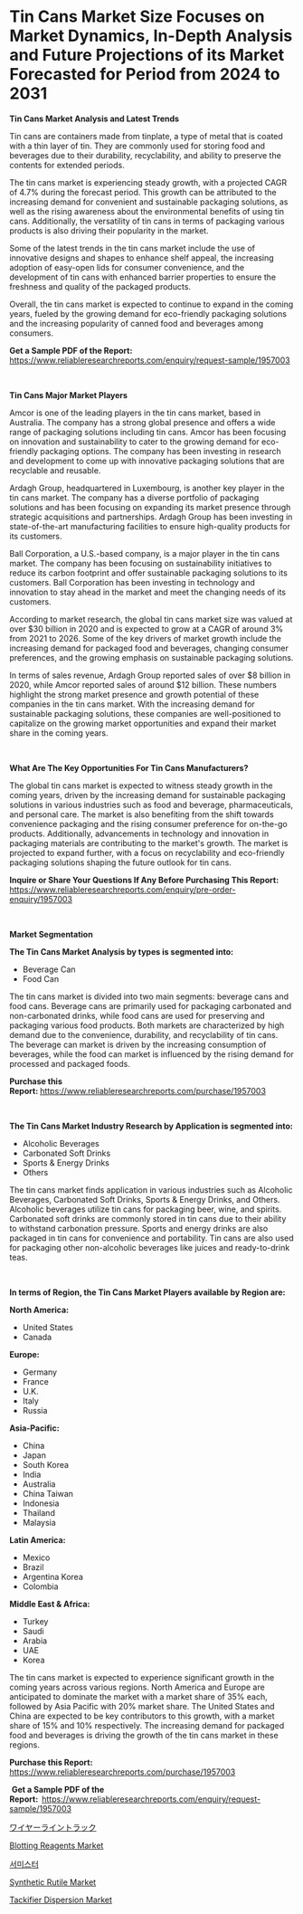 <p><h1>Tin Cans Market Size Focuses on Market Dynamics, In-Depth Analysis and Future Projections of its Market Forecasted for Period from 2024 to 2031</h1></p><p><strong>Tin Cans Market Analysis and Latest Trends</strong></p>
<p><p>Tin cans are containers made from tinplate, a type of metal that is coated with a thin layer of tin. They are commonly used for storing food and beverages due to their durability, recyclability, and ability to preserve the contents for extended periods.</p><p>The tin cans market is experiencing steady growth, with a projected CAGR of 4.7% during the forecast period. This growth can be attributed to the increasing demand for convenient and sustainable packaging solutions, as well as the rising awareness about the environmental benefits of using tin cans. Additionally, the versatility of tin cans in terms of packaging various products is also driving their popularity in the market.</p><p>Some of the latest trends in the tin cans market include the use of innovative designs and shapes to enhance shelf appeal, the increasing adoption of easy-open lids for consumer convenience, and the development of tin cans with enhanced barrier properties to ensure the freshness and quality of the packaged products.</p><p>Overall, the tin cans market is expected to continue to expand in the coming years, fueled by the growing demand for eco-friendly packaging solutions and the increasing popularity of canned food and beverages among consumers.</p></p>
<p><strong>Get a Sample PDF of the Report:&nbsp;</strong> <a href="https://www.reliableresearchreports.com/enquiry/request-sample/1957003">https://www.reliableresearchreports.com/enquiry/request-sample/1957003</a></p>
<p>&nbsp;</p>
<p><strong>Tin Cans Major Market Players</strong></p>
<p><p>Amcor is one of the leading players in the tin cans market, based in Australia. The company has a strong global presence and offers a wide range of packaging solutions including tin cans. Amcor has been focusing on innovation and sustainability to cater to the growing demand for eco-friendly packaging options. The company has been investing in research and development to come up with innovative packaging solutions that are recyclable and reusable.</p><p>Ardagh Group, headquartered in Luxembourg, is another key player in the tin cans market. The company has a diverse portfolio of packaging solutions and has been focusing on expanding its market presence through strategic acquisitions and partnerships. Ardagh Group has been investing in state-of-the-art manufacturing facilities to ensure high-quality products for its customers.</p><p>Ball Corporation, a U.S.-based company, is a major player in the tin cans market. The company has been focusing on sustainability initiatives to reduce its carbon footprint and offer sustainable packaging solutions to its customers. Ball Corporation has been investing in technology and innovation to stay ahead in the market and meet the changing needs of its customers.</p><p>According to market research, the global tin cans market size was valued at over $30 billion in 2020 and is expected to grow at a CAGR of around 3% from 2021 to 2026. Some of the key drivers of market growth include the increasing demand for packaged food and beverages, changing consumer preferences, and the growing emphasis on sustainable packaging solutions.</p><p>In terms of sales revenue, Ardagh Group reported sales of over $8 billion in 2020, while Amcor reported sales of around $12 billion. These numbers highlight the strong market presence and growth potential of these companies in the tin cans market. With the increasing demand for sustainable packaging solutions, these companies are well-positioned to capitalize on the growing market opportunities and expand their market share in the coming years.</p></p>
<p>&nbsp;</p>
<p><strong>What Are The Key Opportunities For Tin Cans Manufacturers?</strong></p>
<p><p>The global tin cans market is expected to witness steady growth in the coming years, driven by the increasing demand for sustainable packaging solutions in various industries such as food and beverage, pharmaceuticals, and personal care. The market is also benefiting from the shift towards convenience packaging and the rising consumer preference for on-the-go products. Additionally, advancements in technology and innovation in packaging materials are contributing to the market's growth. The market is projected to expand further, with a focus on recyclability and eco-friendly packaging solutions shaping the future outlook for tin cans.</p></p>
<p><strong>Inquire or Share Your Questions If Any Before Purchasing This Report:</strong> <a href="https://www.reliableresearchreports.com/enquiry/pre-order-enquiry/1957003">https://www.reliableresearchreports.com/enquiry/pre-order-enquiry/1957003</a></p>
<p>&nbsp;</p>
<p><strong>Market Segmentation</strong></p>
<p><strong>The Tin Cans Market Analysis by types is segmented into:</strong></p>
<p><ul><li>Beverage Can</li><li>Food Can</li></ul></p>
<p><p>The tin cans market is divided into two main segments: beverage cans and food cans. Beverage cans are primarily used for packaging carbonated and non-carbonated drinks, while food cans are used for preserving and packaging various food products. Both markets are characterized by high demand due to the convenience, durability, and recyclability of tin cans. The beverage can market is driven by the increasing consumption of beverages, while the food can market is influenced by the rising demand for processed and packaged foods.</p></p>
<p><strong>Purchase this Report:&nbsp;</strong><a href="https://www.reliableresearchreports.com/purchase/1957003">https://www.reliableresearchreports.com/purchase/1957003</a></p>
<p>&nbsp;</p>
<p><strong>The Tin Cans Market Industry Research by Application is segmented into:</strong></p>
<p><ul><li>Alcoholic Beverages</li><li>Carbonated Soft Drinks</li><li>Sports & Energy Drinks</li><li>Others</li></ul></p>
<p><p>The tin cans market finds application in various industries such as Alcoholic Beverages, Carbonated Soft Drinks, Sports & Energy Drinks, and Others. Alcoholic beverages utilize tin cans for packaging beer, wine, and spirits. Carbonated soft drinks are commonly stored in tin cans due to their ability to withstand carbonation pressure. Sports and energy drinks are also packaged in tin cans for convenience and portability. Tin cans are also used for packaging other non-alcoholic beverages like juices and ready-to-drink teas.</p></p>
<p>&nbsp;</p>
<p><strong>In terms of Region, the Tin Cans Market Players available by Region are:</strong></p>
<p>
    <p> <strong> North America: </strong>
        <ul>
            <li>United States</li>
            <li>Canada</li>
        </ul>
        </p> 
    <p> <strong> Europe: </strong>
        <ul>
            <li>Germany</li>
            <li>France</li>
            <li>U.K.</li>
            <li>Italy</li>
            <li>Russia</li>
        </ul>
        </p> 
    <p> <strong> Asia-Pacific: </strong>
        <ul>
            <li>China</li>
            <li>Japan</li>
            <li>South Korea</li>
            <li>India</li>
            <li>Australia</li>
            <li>China Taiwan</li>
            <li>Indonesia</li>
            <li>Thailand</li>
            <li>Malaysia</li>
        </ul>
        </p> 
    <p> <strong> Latin America: </strong>
        <ul>
            <li>Mexico</li>
            <li>Brazil</li>
            <li>Argentina Korea</li>
            <li>Colombia</li>
        </ul>
        </p> 
    <p> <strong> Middle East & Africa: </strong>
        <ul>
            <li>Turkey</li>
            <li>Saudi</li>
            <li>Arabia</li>
            <li>UAE</li>
            <li>Korea</li>
        </ul>
    </p>
    </p>
<p><p>The tin cans market is expected to experience significant growth in the coming years across various regions. North America and Europe are anticipated to dominate the market with a market share of 35% each, followed by Asia Pacific with 20% market share. The United States and China are expected to be key contributors to this growth, with a market share of 15% and 10% respectively. The increasing demand for packaged food and beverages is driving the growth of the tin cans market in these regions.</p></p>
<p><strong>Purchase this Report: </strong><a href="https://www.reliableresearchreports.com/purchase/1957003">https://www.reliableresearchreports.com/purchase/1957003</a></p>
<p>&nbsp;<strong>Get a Sample PDF of the Report:&nbsp;&nbsp;</strong><a href="https://www.reliableresearchreports.com/enquiry/request-sample/1957003">https://www.reliableresearchreports.com/enquiry/request-sample/1957003</a></p>
<p><strong></strong></p>
<p><p><a href="https://medium.com/@frankfurter35566/%E3%83%AF%E3%82%A4%E3%83%A4%E3%83%BC%E3%83%A9%E3%82%A4%E3%83%B3-%E3%83%88%E3%83%A9%E3%83%83%E3%82%AF%E5%B8%82%E5%A0%B4%E3%81%AF-%E5%B8%82%E5%A0%B4%E3%82%B7%E3%82%A7%E3%82%A2-%E5%B8%82%E5%A0%B4%E3%83%88%E3%83%AC%E3%83%B3%E3%83%89-%E5%B8%82%E5%A0%B4%E6%88%90%E9%95%B7%E3%81%AB%E9%96%A2%E3%81%99%E3%82%8B%E6%83%85%E5%A0%B1%E3%82%92%E6%8F%90%E4%BE%9B%E3%81%97%E3%81%BE%E3%81%99-e8c60e08cfe0">ワイヤーライントラック</a></p><p><a href="https://issuu.com/reportprime-2/docs/blotting-reagents-market-size-2030.pptx">Blotting Reagents Market</a></p><p><a href="https://medium.com/@treyhettinger2023/%EC%8D%A8%EB%AF%B8%EC%8A%A4%ED%84%B0-%EC%8B%9C%EC%9E%A5-%EB%8F%99%ED%96%A5-%EB%B0%8F-%EC%8B%9C%EC%9E%A5-%EB%B6%84%EC%84%9D%EC%9D%80-2024-2031%EB%85%84%EA%B9%8C%EC%A7%80-%EC%98%88%EC%B8%A1%EB%90%A9%EB%8B%88%EB%8B%A4-2d46791b7a58">서미스터</a></p><p><a href="https://github.com/beatblasta/Market-Research-Report-List-2/blob/main/synthetic-rutile-market.md">Synthetic Rutile Market</a></p><p><a href="https://github.com/shotows/Market-Research-Report-List-1/blob/main/tackifier-dispersion-market.md">Tackifier Dispersion Market</a></p></p>